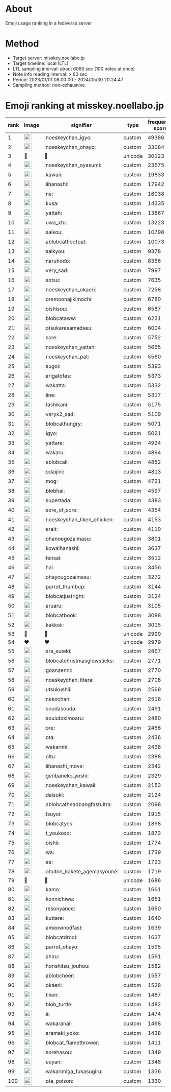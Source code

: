 # About
Emoji usage ranking in a fediverse server

# Method
- Target server: misskey.noellabo.jp
- Target timeline: local (LTL)
- LTL sampling interval: about 6060 sec (100 notes at once)
- Note info reading interval: > 60 sec
- Period: 2023/01/01 08:00:00 - 2024/05/30 20:24:47 
- Sampling method: non-exhaustive

# Emoji ranking at misskey.noellabo.jp

|rank|image|signifier|type|frequency score|
|----|----|----|----|----|
|1|<img height="24" src="https://misskey.noellabo.jp/emoji/noeskeychan_igyo.webp">|:noeskeychan_igyo:|custom|49386|
|2|<img height="24" src="https://misskey.noellabo.jp/emoji/noeskeychan_ohayo.webp">|:noeskeychan_ohayo:|custom|33084|
|3|🎉|🎉|unicode|30123|
|4|<img height="24" src="https://misskey.noellabo.jp/emoji/noeskeychan_oyasumi.webp">|:noeskeychan_oyasumi:|custom|23675|
|5|<img height="24" src="https://misskey.noellabo.jp/emoji/kawaii.webp">|:kawaii:|custom|19833|
|6|<img height="24" src="https://misskey.noellabo.jp/emoji/iihanashi.webp">|:iihanashi:|custom|17942|
|7|<img height="24" src="https://misskey.noellabo.jp/emoji/ne.webp">|:ne:|custom|16038|
|8|<img height="24" src="https://misskey.noellabo.jp/emoji/kusa.webp">|:kusa:|custom|14335|
|9|<img height="24" src="https://misskey.noellabo.jp/emoji/yattah.webp">|:yattah:|custom|13867|
|10|<img height="24" src="https://misskey.noellabo.jp/emoji/uwa_xtu.webp">|:uwa_xtu:|custom|13223|
|11|<img height="24" src="https://misskey.noellabo.jp/emoji/saikou.webp">|:saikou:|custom|10798|
|12|<img height="24" src="https://misskey.noellabo.jp/emoji/ablobcatfloofpat.webp">|:ablobcatfloofpat:|custom|10073|
|13|<img height="24" src="https://misskey.noellabo.jp/emoji/saikyou.webp">|:saikyou:|custom|9378|
|14|<img height="24" src="https://misskey.noellabo.jp/emoji/naruhodo.webp">|:naruhodo:|custom|8356|
|15|<img height="24" src="https://misskey.noellabo.jp/emoji/very_sad.webp">|:very_sad:|custom|7997|
|16|<img height="24" src="https://misskey.noellabo.jp/emoji/axtsu.webp">|:axtsu:|custom|7635|
|17|<img height="24" src="https://misskey.noellabo.jp/emoji/noeskeychan_okaeri.webp">|:noeskeychan_okaeri:|custom|7258|
|18|<img height="24" src="https://misskey.noellabo.jp/emoji/oremoonajikimochi.webp">|:oremoonajikimochi:|custom|6780|
|19|<img height="24" src="https://misskey.noellabo.jp/emoji/oishisou.webp">|:oishisou:|custom|6587|
|20|<img height="24" src="https://misskey.noellabo.jp/emoji/blobcataww.webp">|:blobcataww:|custom|6231|
|21|<img height="24" src="https://misskey.noellabo.jp/emoji/otsukaresamadseu.webp">|:otsukaresamadseu:|custom|6004|
|22|<img height="24" src="https://misskey.noellabo.jp/emoji/sore.webp">|:sore:|custom|5752|
|23|<img height="24" src="https://misskey.noellabo.jp/emoji/noeskeychan_yattah.webp">|:noeskeychan_yattah:|custom|5665|
|24|<img height="24" src="https://misskey.noellabo.jp/emoji/noeskeychan_pat.webp">|:noeskeychan_pat:|custom|5560|
|25|<img height="24" src="https://misskey.noellabo.jp/emoji/sugoi.webp">|:sugoi:|custom|5393|
|26|<img height="24" src="https://misskey.noellabo.jp/emoji/arigatofes.webp">|:arigatofes:|custom|5373|
|27|<img height="24" src="https://misskey.noellabo.jp/emoji/wakatta.webp">|:wakatta:|custom|5332|
|28|<img height="24" src="https://misskey.noellabo.jp/emoji/iine.webp">|:iine:|custom|5317|
|29|<img height="24" src="https://misskey.noellabo.jp/emoji/tashikani.webp">|:tashikani:|custom|5175|
|30|<img height="24" src="https://misskey.noellabo.jp/emoji/veryx2_sad.webp">|:veryx2_sad:|custom|5109|
|31|<img height="24" src="https://misskey.noellabo.jp/emoji/blobcathungry.webp">|:blobcathungry:|custom|5071|
|32|<img height="24" src="https://misskey.noellabo.jp/emoji/igyo.webp">|:igyo:|custom|5021|
|33|<img height="24" src="https://misskey.noellabo.jp/emoji/yattare.webp">|:yattare:|custom|4924|
|34|<img height="24" src="https://misskey.noellabo.jp/emoji/wakaru.webp">|:wakaru:|custom|4894|
|35|<img height="24" src="https://misskey.noellabo.jp/emoji/ablobcall.webp">|:ablobcall:|custom|4852|
|36|<img height="24" src="https://misskey.noellabo.jp/emoji/odaijini.webp">|:odaijini:|custom|4813|
|37|<img height="24" src="https://misskey.noellabo.jp/emoji/mog.webp">|:mog:|custom|4721|
|38|<img height="24" src="https://misskey.noellabo.jp/emoji/blobhai.webp">|:blobhai:|custom|4597|
|39|<img height="24" src="https://misskey.noellabo.jp/emoji/supertada.webp">|:supertada:|custom|4383|
|40|<img height="24" src="https://misskey.noellabo.jp/emoji/sore_of_sore.webp">|:sore_of_sore:|custom|4354|
|41|<img height="24" src="https://misskey.noellabo.jp/emoji/noeskeychan_tiken_chicken.webp">|:noeskeychan_tiken_chicken:|custom|4153|
|42|<img height="24" src="https://misskey.noellabo.jp/emoji/erait.webp">|:erait:|custom|4110|
|43|<img height="24" src="https://misskey.noellabo.jp/emoji/ohanoegozaimasu.webp">|:ohanoegozaimasu:|custom|3801|
|44|<img height="24" src="https://misskey.noellabo.jp/emoji/kowaihanashi.webp">|:kowaihanashi:|custom|3637|
|45|<img height="24" src="https://misskey.noellabo.jp/emoji/tensai.webp">|:tensai:|custom|3512|
|46|<img height="24" src="https://misskey.noellabo.jp/emoji/hai.webp">|:hai:|custom|3456|
|47|<img height="24" src="https://misskey.noellabo.jp/emoji/ohayougozaimasu.webp">|:ohayougozaimasu:|custom|3272|
|48|<img height="24" src="https://misskey.noellabo.jp/emoji/parrot_thumbup.webp">|:parrot_thumbup:|custom|3144|
|49|<img height="24" src="https://misskey.noellabo.jp/emoji/blobcatjustright.webp">|:blobcatjustright:|custom|3124|
|50|<img height="24" src="https://misskey.noellabo.jp/emoji/aruaru.webp">|:aruaru:|custom|3105|
|51|<img height="24" src="https://misskey.noellabo.jp/emoji/blobcatbook.webp">|:blobcatbook:|custom|3088|
|52|<img height="24" src="https://misskey.noellabo.jp/emoji/kakkoii.webp">|:kakkoii:|custom|3015|
|53|🍗|🍗|unicode|2990|
|54|❤|❤|unicode|2979|
|55|<img height="24" src="https://misskey.noellabo.jp/emoji/ara_suteki.webp">|:ara_suteki:|custom|2867|
|56|<img height="24" src="https://misskey.noellabo.jp/emoji/blobcatchristmasglowsticks.webp">|:blobcatchristmasglowsticks:|custom|2771|
|57|<img height="24" src="https://misskey.noellabo.jp/emoji/goanzenni.webp">|:goanzenni:|custom|2770|
|58|<img height="24" src="https://misskey.noellabo.jp/emoji/noeskeychan_ittera.webp">|:noeskeychan_ittera:|custom|2706|
|59|<img height="24" src="https://misskey.noellabo.jp/emoji/utsukushii.webp">|:utsukushii:|custom|2569|
|60|<img height="24" src="https://misskey.noellabo.jp/emoji/nekochan.webp">|:nekochan:|custom|2518|
|61|<img height="24" src="https://misskey.noellabo.jp/emoji/soudasouda.webp">|:soudasouda:|custom|2491|
|62|<img height="24" src="https://misskey.noellabo.jp/emoji/souiutokimoaru.webp">|:souiutokimoaru:|custom|2480|
|63|<img height="24" src="https://misskey.noellabo.jp/emoji/ore.webp">|:ore:|custom|2456|
|64|<img height="24" src="https://misskey.noellabo.jp/emoji/ota.webp">|:ota:|custom|2436|
|65|<img height="24" src="https://misskey.noellabo.jp/emoji/wakarimi.webp">|:wakarimi:|custom|2436|
|66|<img height="24" src="https://misskey.noellabo.jp/emoji/oltu.webp">|:oltu:|custom|2388|
|67|<img height="24" src="https://misskey.noellabo.jp/emoji/iihanashi_move.webp">|:iihanashi_move:|custom|2342|
|68|<img height="24" src="https://misskey.noellabo.jp/emoji/genbaneko_yoshi.webp">|:genbaneko_yoshi:|custom|2329|
|69|<img height="24" src="https://misskey.noellabo.jp/emoji/noeskeychan_kawaii.webp">|:noeskeychan_kawaii:|custom|2153|
|70|<img height="24" src="https://misskey.noellabo.jp/emoji/daisuki.webp">|:daisuki:|custom|2124|
|71|<img height="24" src="https://misskey.noellabo.jp/emoji/ablobcatheadbangfastultra.webp">|:ablobcatheadbangfastultra:|custom|2098|
|72|<img height="24" src="https://misskey.noellabo.jp/emoji/tsuyoi.webp">|:tsuyoi:|custom|1915|
|73|<img height="24" src="https://misskey.noellabo.jp/emoji/blobcatyes.webp">|:blobcatyes:|custom|1898|
|74|<img height="24" src="https://misskey.noellabo.jp/emoji/t_youkoso.webp">|:t_youkoso:|custom|1873|
|75|<img height="24" src="https://misskey.noellabo.jp/emoji/oishii.webp">|:oishii:|custom|1774|
|76|<img height="24" src="https://misskey.noellabo.jp/emoji/wa.webp">|:wa:|custom|1739|
|77|<img height="24" src="https://misskey.noellabo.jp/emoji/ae.webp">|:ae:|custom|1723|
|78|<img height="24" src="https://misskey.noellabo.jp/emoji/ohuton_kakete_agemasyoune.webp">|:ohuton_kakete_agemasyoune:|custom|1719|
|79|👀|👀|unicode|1686|
|80|<img height="24" src="https://misskey.noellabo.jp/emoji/kamo.webp">|:kamo:|custom|1661|
|81|<img height="24" src="https://misskey.noellabo.jp/emoji/konnichiwa.webp">|:konnichiwa:|custom|1651|
|82|<img height="24" src="https://misskey.noellabo.jp/emoji/resonyance.webp">|:resonyance:|custom|1650|
|83|<img height="24" src="https://misskey.noellabo.jp/emoji/kuttare.webp">|:kuttare:|custom|1640|
|84|<img height="24" src="https://misskey.noellabo.jp/emoji/ameownodfast.webp">|:ameownodfast:|custom|1639|
|85|<img height="24" src="https://misskey.noellabo.jp/emoji/blobcatdrool.webp">|:blobcatdrool:|custom|1637|
|86|<img height="24" src="https://misskey.noellabo.jp/emoji/parrot_ohayo.webp">|:parrot_ohayo:|custom|1595|
|87|<img height="24" src="https://misskey.noellabo.jp/emoji/ahiru.webp">|:ahiru:|custom|1591|
|88|<img height="24" src="https://misskey.noellabo.jp/emoji/honshitsu_jouhou.webp">|:honshitsu_jouhou:|custom|1582|
|89|<img height="24" src="https://misskey.noellabo.jp/emoji/ablobcheer.webp">|:ablobcheer:|custom|1557|
|90|<img height="24" src="https://misskey.noellabo.jp/emoji/okaeri.webp">|:okaeri:|custom|1528|
|91|<img height="24" src="https://misskey.noellabo.jp/emoji/tiken.webp">|:tiken:|custom|1487|
|92|<img height="24" src="https://misskey.noellabo.jp/emoji/blob_turtle.webp">|:blob_turtle:|custom|1482|
|93|<img height="24" src="https://misskey.noellabo.jp/emoji/ii.webp">|:ii:|custom|1474|
|94|<img height="24" src="https://misskey.noellabo.jp/emoji/wakaranai.webp">|:wakaranai:|custom|1468|
|95|<img height="24" src="https://misskey.noellabo.jp/emoji/aramaki_yoko.webp">|:aramaki_yoko:|custom|1438|
|96|<img height="24" src="https://misskey.noellabo.jp/emoji/blobcat_flamethrower.webp">|:blobcat_flamethrower:|custom|1411|
|97|<img height="24" src="https://misskey.noellabo.jp/emoji/sorehasou.webp">|:sorehasou:|custom|1349|
|98|<img height="24" src="https://misskey.noellabo.jp/emoji/eeyan.webp">|:eeyan:|custom|1348|
|99|<img height="24" src="https://misskey.noellabo.jp/emoji/wakarimiga_fukasugiru.webp">|:wakarimiga_fukasugiru:|custom|1336|
|100|<img height="24" src="https://misskey.noellabo.jp/emoji/ota_poison.webp">|:ota_poison:|custom|1330|
